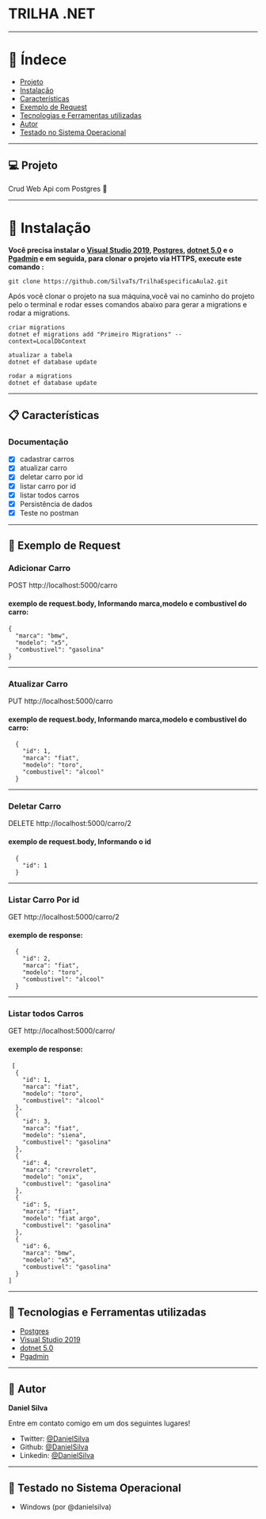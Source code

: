 # TRILHA .NET

---

# :pushpin: Índece

- [Projeto](#-Projeto)
- [Instalação](#construction_worker-instalação)
- [Características](#-Características)
- [Exemplo de Request](#-Exemplo-de-Request)
- [Tecnologias e Ferramentas utilizadas](#-tecnologias-e-ferramentas-utilizadas)
- [Autor](#-Autor)
- [Testado no Sistema Operacional](#-Testado-no-Sistema-Operacional)

---

## 💻 Projeto

 Crud Web Api com Postgres 🚀

---

# :construction_worker: Instalação

**Você precisa instalar o [Visual Studio 2019](https://visualstudio.microsoft.com/pt-br/vs/community/), [Postgres](https://www.postgresql.org/download/), [dotnet 5.0](https://dotnet.microsoft.com/download/dotnet/5.0) e o [Pgadmin](https://www.pgadmin.org/download/) e em seguida, para clonar o projeto via HTTPS, execute este comando :**

```
git clone https://github.com/SilvaTs/TrilhaEspecificaAula2.git
```

Após você clonar o projeto na sua máquina,você vai no caminho do projeto pelo
o terminal e rodar esses comandos abaixo para gerar a migrations e rodar
a migrations.

```
criar migrations
dotnet ef migrations add "Primeiro Migrations" --context=LocalDbContext

atualizar a tabela
dotnet ef database update

rodar a migrations
dotnet ef database update
```

---

## 📋 Características

### Documentação

- [x] cadastrar carros
- [x] atualizar carro
- [x] deletar carro por id
- [x] listar carro por id
- [x] listar todos carros
- [x] Persistência de dados
- [x] Teste no postman

---

## 🚀 Exemplo de Request

### Adicionar Carro
POST http://localhost:5000/carro

#### exemplo de request.body, Informando marca,modelo e combustivel do carro:
```
{
  "marca": "bmw",
  "modelo": "x5",
  "combustivel": "gasolina"
}
```
<hr/>

### Atualizar Carro

PUT http://localhost:5000/carro
   
#### exemplo de request.body, Informando marca,modelo e combustivel do carro: 
```
  {
    "id": 1,
    "marca": "fiat",
    "modelo": "toro",
    "combustivel": "alcool"
  }
 ```
 <hr/>
 
 ### Deletar Carro

 DELETE http://localhost:5000/carro/2
   
#### exemplo de request.body, Informando o id 
```
  {
    "id": 1    
  }
 ``` 

  <hr/>

  ### Listar Carro Por id

GET http://localhost:5000/carro/2
   
#### exemplo de response: 
```
  {
    "id": 2,
    "marca": "fiat",
    "modelo": "toro",
    "combustivel": "alcool"
  }
 ``` 
 <hr />

 ### Listar todos Carros
 GET http://localhost:5000/carro/
   
#### exemplo de response: 
```
 [
  {
    "id": 1,
    "marca": "fiat",
    "modelo": "toro",
    "combustivel": "alcool"
  },
  {
    "id": 3,
    "marca": "fiat",
    "modelo": "siena",
    "combustivel": "gasolina"
  },
  {
    "id": 4,
    "marca": "crevrolet",
    "modelo": "onix",
    "combustivel": "gasolina"
  },
  {
    "id": 5,
    "marca": "fiat",
    "modelo": "fiat argo",
    "combustivel": "gasolina"
  },
  {
    "id": 6,
    "marca": "bmw",
    "modelo": "x5",
    "combustivel": "gasolina"
  }
]
 ```
  
---

## 🚀 Tecnologias e Ferramentas utilizadas

- [Postgres](https://www.postgresql.org/download/)
- [Visual Studio 2019](https://visualstudio.microsoft.com/pt-br/vs/community/)
- [dotnet 5.0](https://dotnet.microsoft.com/download/dotnet/5.0)
- [Pgadmin](https://www.pgadmin.org/download/)

---

## 👤 Autor

**Daniel Silva**

Entre em contato comigo em um dos seguintes lugares!

- Twitter: [@DanielSilva](https://twitter.com/danielsilvatsi)
- Github: [@DanielSilva](https://github.com/SilvaTs)
- Linkedin: [@DanielSilva](https://www.linkedin.com/in/daniel-silva-tsi/)

---

## 🧪 Testado no Sistema Operacional

- Windows (por @danielsilva)

